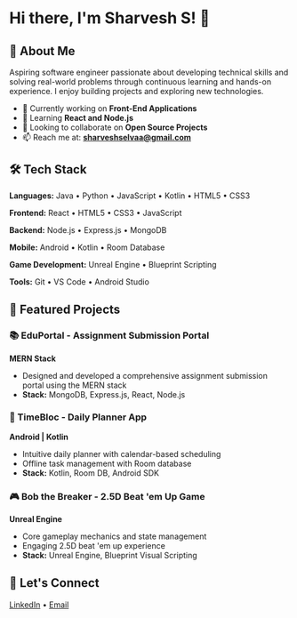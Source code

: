 # Hi there, I'm Sharvesh S! 👋

## 🚀 About Me

Aspiring software engineer passionate about developing technical skills and solving real-world problems through continuous learning and hands-on experience. I enjoy building projects and exploring new technologies.

- 🔭 Currently working on **Front-End Applications**
- 🌱 Learning **React and Node.js**
- 👯 Looking to collaborate on **Open Source Projects**
- 📫 Reach me at: **sharveshselvaa@gmail.com**

## 🛠️ Tech Stack

**Languages:** Java • Python • JavaScript • Kotlin • HTML5 • CSS3

**Frontend:** React • HTML5 • CSS3 • JavaScript

**Backend:** Node.js • Express.js • MongoDB

**Mobile:** Android • Kotlin • Room Database

**Game Development:** Unreal Engine • Blueprint Scripting

**Tools:** Git • VS Code • Android Studio

## 🎯 Featured Projects

### 📚 EduPortal - Assignment Submission Portal
**MERN Stack**
- Designed and developed a comprehensive assignment submission portal using the MERN stack
- **Stack:** MongoDB, Express.js, React, Node.js

### 📱 TimeBloc - Daily Planner App
**Android | Kotlin**
- Intuitive daily planner with calendar-based scheduling
- Offline task management with Room database
- **Stack:** Kotlin, Room DB, Android SDK

### 🎮 Bob the Breaker - 2.5D Beat 'em Up Game
**Unreal Engine**
- Core gameplay mechanics and state management
- Engaging 2.5D beat 'em up experience
- **Stack:** Unreal Engine, Blueprint Visual Scripting


## 🤝 Let's Connect

[LinkedIn](https://www.linkedin.com/in/sharvesh-selvaraj-397b941ba/) • [Email](mailto:sharveshselvaa@gmail.com) 



